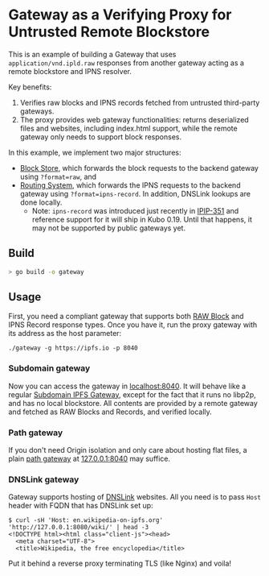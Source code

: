 # Gateway as a Verifying Proxy for Untrusted Remote Blockstore

This is an example of building a Gateway that uses  `application/vnd.ipld.raw`
responses from another gateway acting as a remote blockstore and IPNS resolver.

Key benefits:
1. Verifies raw blocks and IPNS records fetched from untrusted third-party gateways.
2. The proxy provides web gateway functionalities: returns deserialized files and websites, including index.html support, while the remote gateway only needs to support block responses.

In this example, we implement two major structures:

- [Block Store](./blockstore.go), which forwards the block requests to the backend
gateway using `?format=raw`, and
- [Routing System](./routing.go), which forwards the IPNS requests to the backend
gateway using `?format=ipns-record`. In addition, DNSLink lookups are done locally.
  - Note: `ipns-record` was introduced just recently in [IPIP-351](https://github.com/ipfs/specs/pull/351) and reference support for it will ship in Kubo 0.19. Until that happens, it may not be supported by public gateways yet. 

## Build

```bash
> go build -o gateway
```

## Usage

First, you need a compliant gateway that supports both [RAW Block](https://www.iana.org/assignments/media-types/application/vnd.ipld.raw) and IPNS Record response
types. Once you have it, run the proxy gateway with its address as the host parameter:


```
./gateway -g https://ipfs.io -p 8040
```

### Subdomain gateway

Now you can access the gateway in [localhost:8040](http://localhost:8040). It will
behave like a regular [Subdomain IPFS Gateway](https://docs.ipfs.tech/how-to/address-ipfs-on-web/#subdomain-gateway),
except for the fact that it runs no libp2p, and has no local blockstore.
All contents are provided by a remote  gateway and fetched as RAW Blocks and Records, and verified locally.

### Path gateway

If you don't need Origin isolation and only care about hosting flat files,
a plain [path gateway](https://docs.ipfs.tech/how-to/address-ipfs-on-web/#path-gateway) at [127.0.0.1:8040](http://127.0.0.1:8040)
may suffice.

### DNSLink gateway

Gateway supports hosting of [DNSLink](https://dnslink.dev/) websites. All you need is to pass `Host` header with FQDN that has DNSLink set up:

```console
$ curl -sH 'Host: en.wikipedia-on-ipfs.org' 'http://127.0.0.1:8080/wiki/' | head -3
<!DOCTYPE html><html class="client-js"><head>
  <meta charset="UTF-8">
  <title>Wikipedia, the free encyclopedia</title>
```

Put it behind a reverse proxy terminating TLS (like Nginx) and voila!
